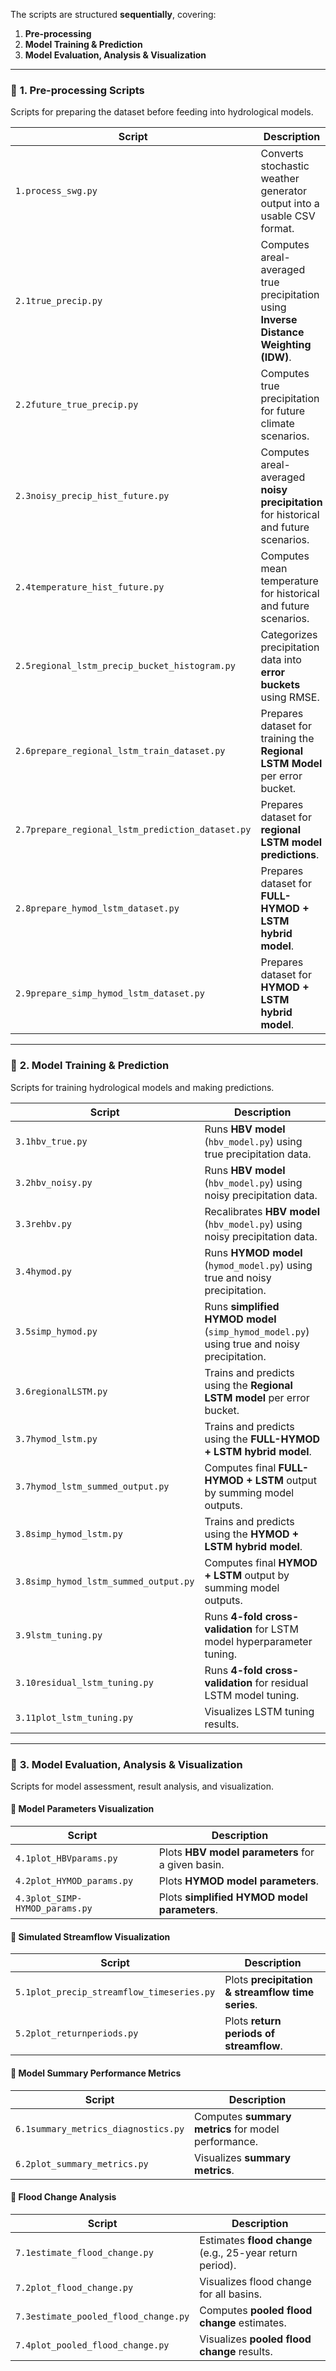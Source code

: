 The scripts are structured **sequentially**, covering:

1. **Pre-processing**
2. **Model Training & Prediction**
3. **Model Evaluation, Analysis & Visualization**

---

### 🔹 **1. Pre-processing Scripts**
Scripts for preparing the dataset before feeding into hydrological models.

| Script | Description |
|--------|------------|
| `1.process_swg.py` | Converts stochastic weather generator output into a usable CSV format. |
| `2.1true_precip.py` | Computes areal-averaged true precipitation using **Inverse Distance Weighting (IDW)**. |
| `2.2future_true_precip.py` | Computes true precipitation for future climate scenarios. |
| `2.3noisy_precip_hist_future.py` | Computes areal-averaged **noisy precipitation** for historical and future scenarios. |
| `2.4temperature_hist_future.py` | Computes mean temperature for historical and future scenarios. |
| `2.5regional_lstm_precip_bucket_histogram.py` | Categorizes precipitation data into **error buckets** using RMSE. |
| `2.6prepare_regional_lstm_train_dataset.py` | Prepares dataset for training the **Regional LSTM Model** per error bucket. |
| `2.7prepare_regional_lstm_prediction_dataset.py` | Prepares dataset for **regional LSTM model predictions**. |
| `2.8prepare_hymod_lstm_dataset.py` | Prepares dataset for **FULL-HYMOD + LSTM hybrid model**. |
| `2.9prepare_simp_hymod_lstm_dataset.py` | Prepares dataset for **HYMOD + LSTM hybrid model**. |

---

### 🔹 **2. Model Training & Prediction**
Scripts for training hydrological models and making predictions.

| Script | Description |
|--------|------------|
| `3.1hbv_true.py` | Runs **HBV model** (`hbv_model.py`) using true precipitation data. |
| `3.2hbv_noisy.py` | Runs **HBV model** (`hbv_model.py`) using noisy precipitation data. |
| `3.3rehbv.py` | Recalibrates **HBV model** (`hbv_model.py`) using noisy precipitation data. |
| `3.4hymod.py` | Runs **HYMOD model** (`hymod_model.py`) using true and noisy precipitation. |
| `3.5simp_hymod.py` | Runs **simplified HYMOD model** (`simp_hymod_model.py`) using true and noisy precipitation. |
| `3.6regionalLSTM.py` | Trains and predicts using the **Regional LSTM model** per error bucket. |
| `3.7hymod_lstm.py` | Trains and predicts using the **FULL-HYMOD + LSTM hybrid model**. |
| `3.7hymod_lstm_summed_output.py` | Computes final **FULL-HYMOD + LSTM** output by summing model outputs. |
| `3.8simp_hymod_lstm.py` | Trains and predicts using the **HYMOD + LSTM hybrid model**. |
| `3.8simp_hymod_lstm_summed_output.py` | Computes final **HYMOD + LSTM** output by summing model outputs. |
| `3.9lstm_tuning.py` | Runs **4-fold cross-validation** for LSTM model hyperparameter tuning. |
| `3.10residual_lstm_tuning.py` | Runs **4-fold cross-validation** for residual LSTM model tuning. |
| `3.11plot_lstm_tuning.py` | Visualizes LSTM tuning results. |

---

### 🔹 **3. Model Evaluation, Analysis & Visualization**
Scripts for model assessment, result analysis, and visualization.

#### **📌 Model Parameters Visualization**
| Script | Description |
|--------|------------|
| `4.1plot_HBVparams.py` | Plots **HBV model parameters** for a given basin. |
| `4.2plot_HYMOD_params.py` | Plots **HYMOD model parameters**. |
| `4.3plot_SIMP-HYMOD_params.py` | Plots **simplified HYMOD model parameters**. |

#### **📌 Simulated Streamflow Visualization**
| Script | Description |
|--------|------------|
| `5.1plot_precip_streamflow_timeseries.py` | Plots **precipitation & streamflow time series**. |
| `5.2plot_returnperiods.py` | Plots **return periods of streamflow**. |

#### **📌 Model Summary Performance Metrics**
| Script | Description |
|--------|------------|
| `6.1summary_metrics_diagnostics.py` | Computes **summary metrics** for model performance. |
| `6.2plot_summary_metrics.py` | Visualizes **summary metrics**. |

#### **📌 Flood Change Analysis**
| Script | Description |
|--------|------------|
| `7.1estimate_flood_change.py` | Estimates **flood change** (e.g., 25-year return period). |
| `7.2plot_flood_change.py` | Visualizes flood change for all basins. |
| `7.3estimate_pooled_flood_change.py` | Computes **pooled flood change** estimates. |
| `7.4plot_pooled_flood_change.py` | Visualizes **pooled flood change** results. |